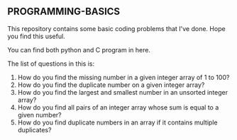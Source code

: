 ## PROGRAMMING-BASICS
This repository contains some basic coding problems that I've done. Hope you find this useful.

You can find both python and C  program in here.

The list of questions in this is:

1. How do you find the missing number in a given integer array of 1 to 100?
2. How do you find the duplicate number on a given integer array?
3. How do you find the largest and smallest number in an unsorted integer array?
4. How do you find all pairs of an integer array whose sum is equal to a given number?
5. How do you find duplicate numbers in an array if it contains multiple duplicates?
